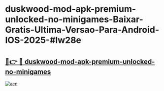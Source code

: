# duskwood-mod-apk-premium-unlocked-no-minigames-Baixar-Gratis-Ultima-Versao-Para-Android-IOS-2025-#lw28e

# <h2><a href="https://ainizakaria.my?title=duskwood-mod-apk-premium-unlocked-no-minigames&ref=25M">🔗👉 🔴 duskwood-mod-apk-premium-unlocked-no-minigames</a></h2>

[![acn](https://github.com/user-attachments/assets/0f9c940e-d8b0-45ae-aac7-cd30a18b3e1c)](https://ainizakaria.my?title=duskwood-mod-apk-premium-unlocked-no-minigames&ref=25M)

